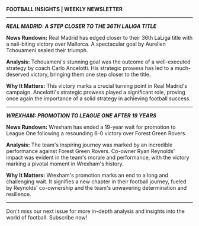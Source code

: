 **FOOTBALL INSIGHTS | WEEKLY NEWSLETTER**

---

***REAL MADRID: A STEP CLOSER TO THE 36TH LALIGA TITLE***

**News Rundown:** Real Madrid has edged closer to their 36th LaLiga title with a nail-biting victory over Mallorca. A spectacular goal by Aurelien Tchouameni sealed their triumph.

**Analysis:** Tchouameni's stunning goal was the outcome of a well-executed strategy by coach Carlo Ancelotti. His strategic prowess has led to a much-deserved victory, bringing them one step closer to the title.

**Why It Matters:** This victory marks a crucial turning point in Real Madrid's campaign. Ancelotti's strategic prowess played a significant role, proving once again the importance of a solid strategy in achieving football success.

---

***WREXHAM: PROMOTION TO LEAGUE ONE AFTER 19 YEARS***

**News Rundown:** Wrexham has ended a 19-year wait for promotion to League One following a resounding 6-0 victory over Forest Green Rovers.

**Analysis:** The team's inspiring journey was marked by an incredible performance against Forest Green Rovers. Co-owner Ryan Reynolds' impact was evident in the team's morale and performance, with the victory marking a pivotal moment in Wrexham's history.

**Why It Matters:** Wrexham's promotion marks an end to a long and challenging wait. It signifies a new chapter in their football journey, fueled by Reynolds' co-ownership and the team's unwavering determination and resilience.

---

Don't miss our next issue for more in-depth analysis and insights into the world of football. Subscribe now!
